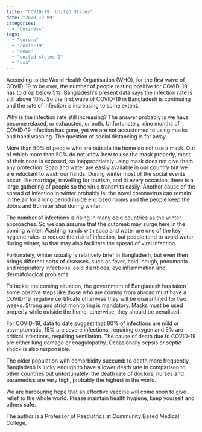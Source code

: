 ```yaml
---
title: "COVID-19: United States"
date: "2020-12-09"
categories: 
  - "business"
tags: 
  - "corona"
  - "covid-19"
  - "news"
  - "united-states-2"
  - "usa"
---
```


According to the World Health Organisation (WHO), for the first wave of COVID-19 to be over, the number of people testing positive for COVID-19 has to drop below 5%. Bangladesh's present data says the infection rate is still above 10%. So the first wave of COVID-19 in Bangladesh is continuing and the rate of infection is increasing to some extent.  
  
Why is the infection rate still increasing? The answer probably is we have become relaxed, or exhausted, or both. Unfortunately, nine months of COVID-19 infection has gone, yet we are not accustomed to using masks and hand washing. The question of social distancing is far away.  
  
More than 50% of people who are outside the home do not use a mask. Out of which more than 50% do not know how to use the mask properly, most of their nose is exposed, so inappropriately using mask does not give them any protection. Soap and water are easily available in our country but we are reluctant to wash our hands. During winter most of the social events occur, like marriage, travelling for tourism, and in every occasion, there is a large gathering of people so the virus transmits easily. Another cause of the spread of infection in winter probably is, the novel coronavirus can remain in the air for a long period inside enclosed rooms and the people keep the doors and Bdmeter shut during winter.  
  
The number of infections is rising in many cold countries as the winter approaches. So we can assume that the outbreak may surge here in the coming winter. Washing hands with soap and water are one of the key hygiene rules to reduce the risk of infection, but people tend to avoid water during winter, so that may also facilitate the spread of viral infection.  
  
Fortunately, winter usually is relatively brief in Bangladesh, but even then brings different sorts of diseases, such as fever, cold, cough, pneumonia and respiratory infections, cold diarrhoea, eye inflammation and dermatological problems.  
  
To tackle the coming situation, the government of Bangladesh has taken some positive steps like those who are coming from abroad must have a COVID-19 negative certificate otherwise they will be quarantined for two weeks. Strong and strict monitoring is mandatory. Masks must be used properly while outside the home, otherwise, they should be penalised.  
  
For COVID-19, data to date suggest that 80% of infections are mild or asymptomatic, 15% are severe infections, requiring oxygen and 5% are critical infections, requiring ventilation. The cause of death due to COVID-19 are either lung damage or coagulopathy. Occasionally sepsis or septic shock is also responsible.  
  
The older population with comorbidity succumb to death more frequently. Bangladesh is lucky enough to have a lower death rate in comparison to other countries but unfortunately, the death rate of doctors, nurses and paramedics are very high, probably the highest in the world.  
  
We are harbouring hope that an effective vaccine will come soon to give relief to the whole world. Please maintain health hygiene, keep yourself and others safe.  
  
The author is a Professor of Paediatrics at Community Based Medical College,
